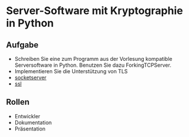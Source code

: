 # Server-Software mit Kryptographie in Python

## Aufgabe

* Schreiben Sie eine zum Programm aus der Vorlesung kompatible Serversoftware in Python. Benutzen Sie dazu ForkingTCPServer.
* Implementieren Sie die Unterstützung von TLS
* [socketserver](https://docs.python.org/3/library/socketserver.html)
* [ssl](https://docs.python.org/3/library/ssl.html)

## Rollen

* Entwickler
* Dokumentation
* Präsentation
